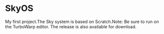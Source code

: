 # SkyOS
My first project.The Sky system is based on Scratch.Note: Be sure to run on the TurboWarp editor.
The release is also available for download.
